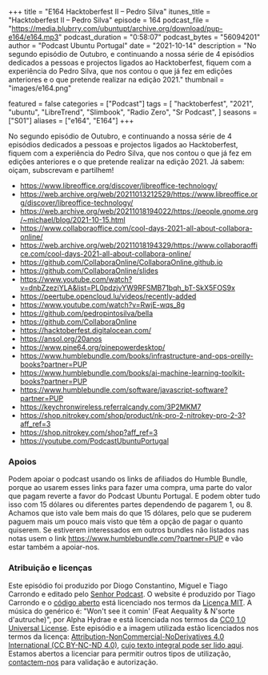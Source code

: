 +++
title = "E164 Hacktoberfest II – Pedro Silva"
itunes_title = "Hacktoberfest II – Pedro Silva"
episode = 164
podcast_file = "https://media.blubrry.com/ubuntupt/archive.org/download/pup-e164/e164.mp3"
podcast_duration = "0:58:07"
podcast_bytes = "56094201"
author = "Podcast Ubuntu Portugal"
date = "2021-10-14"
description = "No segundo episódio de Outubro, e continuando a nossa série de 4 episódios dedicados a pessoas e projectos ligados ao Hacktoberfest, fiquem com a experiência do Pedro Silva, que nos contou o que já fez em edições anteriores e o que pretende realizar na edição 2021."
thumbnail = "images/e164.png"

featured = false
categories = ["Podcast"]
tags = [
  "hacktoberfest",
  "2021",
  "ubuntu",
  "LibreTrend",
  "Slimbook",
  "Radio Zero",
  "Sr Podcast",
]
seasons = ["S01"]
aliases = ["e164", "E164"]
+++

No segundo episódio de Outubro, e continuando a nossa série de 4 episódios dedicados a pessoas e projectos ligados ao Hacktoberfest, fiquem com a experiência do Pedro Silva, que nos contou o que já fez em edições anteriores e o que pretende realizar na edição 2021.
Já sabem: oiçam, subscrevam e partilhem!

* https://www.libreoffice.org/discover/libreoffice-technology/
* https://web.archive.org/web/20211013212529/https://www.libreoffice.org/discover/libreoffice-technology/
* https://web.archive.org/web/20211018194022/https://people.gnome.org/~michael/blog/2021-10-15.html
* https://www.collaboraoffice.com/cool-days-2021-all-about-collabora-online/
* https://web.archive.org/web/20211018194329/https://www.collaboraoffice.com/cool-days-2021-all-about-collabora-online/
* https://github.com/CollaboraOnline/CollaboraOnline.github.io
* https://github.com/CollaboraOnline/slides
* https://www.youtube.com/watch?v=dnbZzeziYLA&list=PL0pdzjvYW9RFSMB71bqh_bT-SkX5FOS9x
* https://peertube.opencloud.lu/videos/recently-added
* https://www.youtube.com/watch?v=RwjE-wqs_8g
* https://github.com/pedropintosilva/bella
* https://github.com/CollaboraOnline
* https://hacktoberfest.digitalocean.com/
* https://ansol.org/20anos
* https://www.pine64.org/pinepowerdesktop/
* https://www.humblebundle.com/books/infrastructure-and-ops-oreilly-books?partner=PUP
* https://www.humblebundle.com/books/ai-machine-learning-toolkit-books?partner=PUP
* https://www.humblebundle.com/software/javascript-software?partner=PUP
* https://keychronwireless.referralcandy.com/3P2MKM7
* https://shop.nitrokey.com/shop/product/nk-pro-2-nitrokey-pro-2-3?aff_ref=3
* https://shop.nitrokey.com/shop?aff_ref=3
* https://youtube.com/PodcastUbuntuPortugal


### Apoios
Podem apoiar o podcast usando os links de afiliados do Humble Bundle, porque ao usarem esses links para fazer uma compra, uma parte do valor que pagam reverte a favor do Podcast Ubuntu Portugal.
E podem obter tudo isso com 15 dólares ou diferentes partes dependendo de pagarem 1, ou 8.
Achamos que isto vale bem mais do que 15 dólares, pelo que se puderem paguem mais um pouco mais visto que têm a opção de pagar o quanto quiserem.
Se estiverem interessados em outros bundles não listados nas notas usem o link https://www.humblebundle.com/?partner=PUP e vão estar também a apoiar-nos.

### Atribuição e licenças
Este episódio foi produzido por Diogo Constantino, Miguel e Tiago Carrondo e editado pelo [Senhor Podcast](https://senhorpodcast.pt/).
O website é produzido por Tiago Carrondo e o [código aberto](https://gitlab.com/podcastubuntuportugal/website) está licenciado nos termos da [Licença MIT](https://gitlab.com/podcastubuntuportugal/website/main/LICENSE).
A música do genérico é: "Won't see it comin' (Feat Aequality & N'sorte d'autruche)", por Alpha Hydrae e está licenciada nos termos da [CC0 1.0 Universal License](https://creativecommons.org/publicdomain/zero/1.0/).
Este episódio e a imagem utilizada estão licenciados nos termos da licença: [Attribution-NonCommercial-NoDerivatives 4.0 International (CC BY-NC-ND 4.0)](https://creativecommons.org/licenses/by-nc-nd/4.0/), [cujo texto integral pode ser lido aqui](https://creativecommons.org/licenses/by-nc-nd/4.0/legalcode). Estamos abertos a licenciar para permitir outros tipos de utilização, [contactem-nos](https://podcastubuntuportugal.org/contactos) para validação e autorização.

